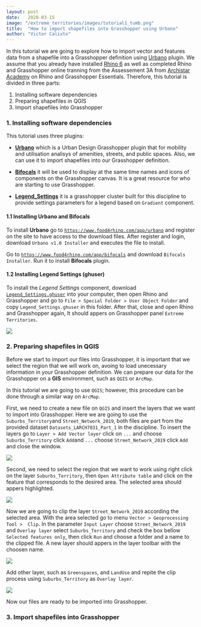 ```yaml
---
layout: post
date:   2020-03-15
image: "/extreme_territories/images/tutorial1_tumb.png"
title:  "How to import shapefiles into Grasshopper using Urbano"
author: "Victor Calixto"
---
```


In this tutorial we are going to explore how to import vector and features data from a shapefile into a Grasshopper definition using [Urbano](https://www.food4rhino.com/app/urbano) plugin. We assume that you already have installed [Rhino 6](https://www.rhino3d.com/download) as well as completed Rhino and Grasshopper online tranning from the Assessement 3A from [Archistar Academy](https://academy.archistar.ai/) on Rhino and Grasshopper Essentials.
Therefore, this tutorial is divided in three parts:

1. Installing software dependencies 
1. Preparing shapefiles in QGIS
1. Import shapefiles into Grasshopper

### 1. Installing software dependencies 

This tutorial uses three plugins:

* **[Urbano](https://www.food4rhino.com/app/urbano)** which is a Urban Design Grasshopper plugin that for mobility and utilisation analisys of amenities, streets, and public spaces. Also, we can use it to import shapefiles into our Grasshopper definition.

* **[Bifocals](https://www.food4rhino.com/app/bifocals)** it will be used to display at the same time names and icons of components on the Grasshopper canvas. It is a great resource for who are starting to use Grasshopper.

* **[Legend_Settings](https://github.com/archtutorials-adelaide/extreme_territories/raw/master/assets/Legend_Settings.ghuser)** it is a grasshopper cluster built for this discipline to provide settings parameters for a legend based on `Gradient` component.

#### 1.1 Installing Urbano and Bifocals

To install **Urbano** go to [`https://www.food4rhino.com/app/urbano`](https://www.food4rhino.com/app/urbano) and register on the site to have access to the download files. After register and login, download `Urbano v1.0 Installer` and executes the file to install.

Go to [`https://www.food4rhino.com/app/bifocals`](https://www.food4rhino.com/app/bifocals) and download `Bifocals Installer`. Run it to install **Bifocals** plugin.

#### 1.2 Installing Legend Settings (ghuser)

To install the *Legend Settings* component, download [`Legend_Settings.ghuser`](https://github.com/archtutorials-adelaide/extreme_territories/raw/master/assets/Legend_Settings.ghuser) into your computer, then open Rhino and Grasshopper and go to `File > Special Folder > User Object Folder` and copy `Legend_Settings.ghuser` in this folder. After that, close and open Rhino and Grasshopper again, It should appers on Grasshopper panel `Extreme Territories`.

![](/extreme_territories/images/install_legend.gif?raw=true)

### 2. Preparing shapefiles in QGIS

Before we start to import our files into Grasshopper, it is important that we select the region that we will work on, avoing  to load unecessary information in your Grasshopper definition. We can prepare our data for the Grasshopper on a **GIS** environment, such as `QGIS` or `ArcMap`.  

In this tutorial we are going to use `QGIS`; however, this procedure can be done through a similar way on `ArcMap`.

First, we need to create a new file on `QGIS` and insert the layers that we want to import into Grasshopper. Here we are going to use the `Suburbs_Territory`and `Street_Network_2019`, both files are part from the provided dataset `Datasets_LARCH7031_Part_1` in the discipline. To insert the layers go to `Layer > Add Vector layer` click on `...` and choose `Suburbs_Territory` click `Add`and `...` choose `Street_Network_2019` click `Add` and close the window.

![](/extreme_territories/images/insert_layers.gif?raw=true)

Second, we need to select the region that we want to work using right click on the layer `Suburbs_Territory`, then  `Open Attribute table` and click on the feature that corresponds to the desired area. The selected area should appers highlighted.

![](/extreme_territories/images/select_attribute.gif?raw=true)


Now we are going to clip the layer `Street_Network_2019` according the selected area. With the area selected go to menu `Vector > Geoprocessing Tool >  Clip`. In the parameter `Input Layer` choose `Street_Network_2019` and `Overlay layer` select `Suburbs_Territory` and check the box bellow `Selected features only`, then click `Run` and choose a folder and a name to the clipped file. A new layer should appers in the layer toolbar with the choosen name.

![](/extreme_territories/images/clip_gemetry.gif?raw=true)

Add other layer, such as `Greenspaces`, and `LandUse` and repite the clip process using `Suburbs_Territory` as `Overlay layer`.

![](/extreme_territories/images/clipped_geometries.gif?raw=true)

Now our files are ready to be imported into Grasshopper.


### 3. Import shapefiles into Grasshopper


